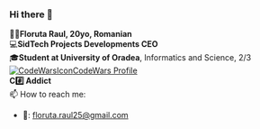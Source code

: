 ### Hi there 👋

🤵🏻**Floruta Raul, 20yo, Romanian**<br/>
💻**SidTech Projects Developments CEO**<br/>
🎓**Student at University of Oradea**, Informatics and Science, 2/3<br/>
[![CodeWarsIcon](https://www.codewars.com/assets/logos/logo-61192cf7c75904d495e7ad69695fbf0bffd965bc3e17ac60f6c6b475304db09d.svg)CodeWars Profile](https://www.codewars.com/users/FloFlo25)<br/>
**C#️⃣ Addict**<br/>
📫 How to reach me:<br/>
* 📧: floruta.raul25@gmail.com



<!--
**FloFlo25/FloFlo25** is a ✨ _special_ ✨ repository because its `README.md` (this file) appears on your GitHub profile.

Here are some ideas to get you started:

- 🔭 I’m currently working on ...
- 🌱 I’m currently learning ...
- 👯 I’m looking to collaborate on ...
- 🤔 I’m looking for help with ...
- 💬 Ask me about ...
- 📫 How to reach me: ...
- 😄 Pronouns: ...
- ⚡ Fun fact: ...
-->
